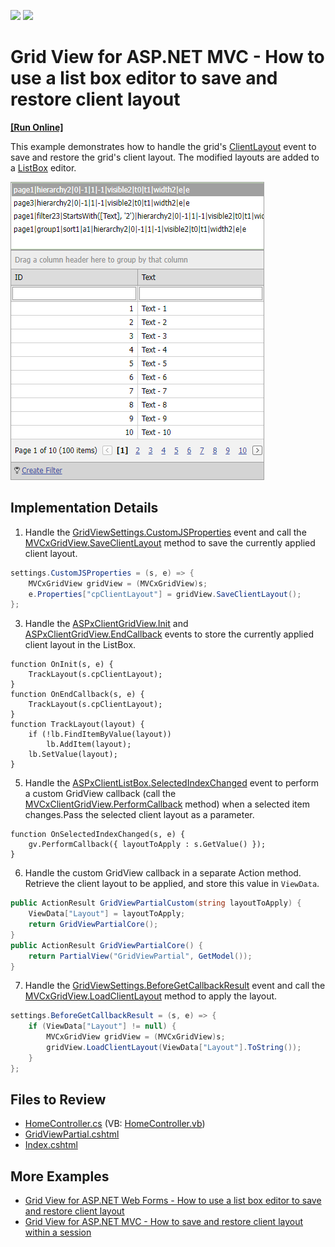 <!-- default badges list -->
[![](https://img.shields.io/badge/Open_in_DevExpress_Support_Center-FF7200?style=flat-square&logo=DevExpress&logoColor=white)](https://supportcenter.devexpress.com/ticket/details/T146962)
[![](https://img.shields.io/badge/📖_How_to_use_DevExpress_Examples-e9f6fc?style=flat-square)](https://docs.devexpress.com/GeneralInformation/403183)
<!-- default badges end -->

# Grid View for ASP.NET MVC - How to use a list box editor to save and restore client layout
<!-- run online -->
**[[Run Online]](https://codecentral.devexpress.com/t146962/)**
<!-- run online end -->

This example demonstrates how to handle the grid's [ClientLayout](https://docs.devexpress.com/AspNetMvc/DevExpress.Web.Mvc.GridSettingsBase.ClientLayout) event to save and restore the grid's client layout. The modified layouts are added to a [ListBox](https://docs.devexpress.com/AspNetMvc/8990/components/data-editors-extensions/listbox) editor.

![](grid-client-layout-in-listbox.png)

## Implementation Details

1. Handle the [GridViewSettings.CustomJSProperties](https://docs.devexpress.com/AspNetMvc/DevExpress.Web.Mvc.GridViewSettings.CustomJSProperties) event and call the [MVCxGridView.SaveClientLayout](https://docs.devexpress.com/AspNet/DevExpress.Web.ASPxGridBase.SaveClientLayout) method to save the currently applied client layout.

  ```csharp
  settings.CustomJSProperties = (s, e) => {
      MVCxGridView gridView = (MVCxGridView)s;
      e.Properties["cpClientLayout"] = gridView.SaveClientLayout();
  };
  ```

3. Handle the [ASPxClientGridView.Init](https://docs.devexpress.com/AspNet/js-ASPxClientControlBase.Init) and [ASPxClientGridView.EndCallback](https://docs.devexpress.com/AspNet/js-ASPxClientGridView.EndCallback) events to store the currently applied client layout in the ListBox.

  ```jscript
  function OnInit(s, e) {
      TrackLayout(s.cpClientLayout);
  }
  function OnEndCallback(s, e) {
      TrackLayout(s.cpClientLayout);
  }
  function TrackLayout(layout) {
      if (!lb.FindItemByValue(layout))
          lb.AddItem(layout);
      lb.SetValue(layout);
  }
  ```
   
5. Handle the [ASPxClientListBox.SelectedIndexChanged](https://docs.devexpress.com/AspNet/js-ASPxClientListBox.SelectedIndexChanged) event to perform a custom GridView callback (call the [MVCxClientGridView.PerformCallback](https://docs.devexpress.com/AspNetMvc/js-MVCxClientGridView.PerformCallback(data)) method) when a selected item changes.Pass the selected client layout as a parameter.

  ```jscript
  function OnSelectedIndexChanged(s, e) {
      gv.PerformCallback({ layoutToApply : s.GetValue() });
  }
  ```

6. Handle the custom GridView callback in a separate Action method. Retrieve the client layout to be applied, and store this value in `ViewData`.

  ```csharp
  public ActionResult GridViewPartialCustom(string layoutToApply) {
      ViewData["Layout"] = layoutToApply;
      return GridViewPartialCore();
  }
  public ActionResult GridViewPartialCore() {
      return PartialView("GridViewPartial", GetModel());
  }
  ```

7. Handle the [GridViewSettings.BeforeGetCallbackResult](https://docs.devexpress.com/AspNetMvc/DevExpress.Web.Mvc.GridSettingsBase.BeforeGetCallbackResult) event and call the [MVCxGridView.LoadClientLayout](https://docs.devexpress.com/AspNet/DevExpress.Web.ASPxGridBase.LoadClientLayout(System.String)) method to apply the layout.
  ```csharp
  settings.BeforeGetCallbackResult = (s, e) => {
      if (ViewData["Layout"] != null) {
          MVCxGridView gridView = (MVCxGridView)s;
          gridView.LoadClientLayout(ViewData["Layout"].ToString());
      }
  };
  ```

## Files to Review

* [HomeController.cs](./CS/DXWebApplication1/Controllers/HomeController.cs) (VB: [HomeController.vb](./VB/DXWebApplication1/Controllers/HomeController.vb))
* [GridViewPartial.cshtml](./CS/DXWebApplication1/Views/Home/GridViewPartial.cshtml)
* [Index.cshtml](./CS/DXWebApplication1/Views/Home/Index.cshtml)

## More Examples

* [Grid View for ASP.NET Web Forms - How to use a list box editor to save and restore client layout](https://github.com/DevExpress-Examples/asp-net-web-forms-grid-use-listbox-to-save-and-restore-client-layout)
* [Grid View for ASP.NET MVC - How to save and restore client layout within a session](https://github.com/DevExpress-Examples/asp-net-mvc-grid-save-restore-client-layout-within-a-session)

